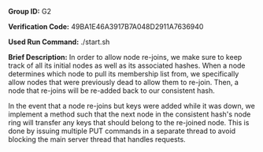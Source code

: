 **Group ID:** G2

**Verification Code:** 49BA1E46A3917B7A048D2911A7636940

**Used Run Command:** ./start.sh

**Brief Description:** In order to allow node re-joins, we make sure to keep track of all its initial nodes as
well as its associated hashes. When a node determines which node to pull its membership list from, we specifically
allow nodes that were previously dead to allow them to re-join. Then, a node that re-joins will be re-added back to
our consistent hash. 

In the event that a node re-joins but keys were added while it was down, we implement a method such that the next node
in the consistent hash's node ring will transfer any keys that should belong to the re-joined node. This is done by
issuing multiple PUT commands in a separate thread to avoid blocking the main server thread that handles requests.